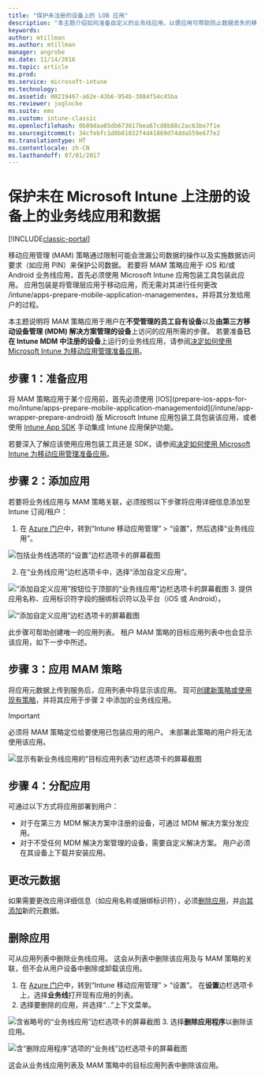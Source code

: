 ```yaml
---
title: "保护未注册的设备上的 LOB 应用"
description: "本主题介绍如何准备自定义的业务线应用，以便应用可帮助防止数据丢失的移动应用管理策略。"
keywords: 
author: mtillman
ms.author: mtillman
manager: angrobe
ms.date: 11/14/2016
ms.topic: article
ms.prod: 
ms.service: microsoft-intune
ms.technology: 
ms.assetid: 00219467-a62e-43b6-954b-3084f54c45ba
ms.reviewer: joglocke
ms.suite: ems
ms.custom: intune-classic
ms.openlocfilehash: 0b09daa05db673817bea67cd8b88c2ac63be7f1e
ms.sourcegitcommit: 34cfebfc1d8b81032f4d41869d74dda559e677e2
ms.translationtype: HT
ms.contentlocale: zh-CN
ms.lasthandoff: 07/01/2017
---
```

# <a name="protect-line-of-business-apps-and-data-on-devices-that-are-not-enrolled-in-microsoft-intune"></a>保护未在 Microsoft Intune 上注册的设备上的业务线应用和数据

[!INCLUDE[classic-portal](../includes/classic-portal.md)]

移动应用管理 (MAM) 策略通过限制可能会泄漏公司数据的操作以及实施数据访问要求（如应用 PIN）来保护公司数据。 若要将 MAM 策略应用于 iOS 和/或 Android 业务线应用，首先必须使用 Microsoft Intune 应用包装工具包装此应用。 应用包装是将管理层应用于移动应用，而无需对其进行任何更改 /intune/apps-prepare-mobile-application-managementes，并将其分发给用户的过程。  

本主题说明将 MAM 策略应用于用户在**不受管理的员工自有设备**以及**由第三方移动设备管理 (MDM) 解决方案管理的设备**上访问的应用所需的步骤。  若要准备**已在 Intune MDM 中注册的设备**上运行的业务线应用，请参阅[决定如何使用 Microsoft Intune 为移动应用管理准备应用](/intune/apps-prepare-mobile-application-management)。


##  <a name="step-1-prepare-the-app"></a>步骤 1：准备应用

将 MAM 策略应用于某个应用前，首先必须使用 [IOS](prepare-ios-apps-for-mo/intune/apps-prepare-mobile-application-managementoid](/intune/app-wrapper-prepare-android) 版 Microsoft Intune 应用包装工具包装该应用，或者使用 [Intune App SDK](/intune/app-sdk) 手动集成 Intune 应用保护功能。

若要深入了解应该使用应用包装工具还是 SDK，请参阅[决定如何使用 Microsoft Intune 为移动应用管理准备应用](/intune/apps-prepare-mobile-application-management)。

## <a name="step-2-add-the-app"></a>步骤 2：添加应用

若要将业务线应用与 MAM 策略关联，必须按照以下步骤将应用详细信息添加至 Intune 订阅/租户：

1. 在 [Azure 门户](https://portal.azure.com/)中，转到“Intune 移动应用管理” > “设置”，然后选择“业务线应用”。

  ![包括业务线选项的“设置”边栏选项卡的屏幕截图](../media/mam-azure-portal-lob-on-settings.png)

2. 在“业务线应用”边栏选项卡中，选择“添加自定义应用”。

  ![“添加自定义应用”按钮位于顶部的“业务线应用”边栏选项卡的屏幕截图](../media/mam-azure-portal-add-lob-app-action.png)
3.  提供应用名称、应用标识符字段的捆绑标识符以及平台（iOS 或 Android）。

  ![“添加自定义应用”边栏选项卡的屏幕截图](../media/mam-azure-portal-add-app-details.png)

  此步骤可帮助创建唯一的应用列表。 租户 MAM 策略的目标应用列表中也会显示该应用，如下一步中所述。

## <a name="step-3-apply-mam-policies"></a>步骤 3：应用 MAM 策略
将应用元数据上传到服务后，应用列表中将显示该应用。 现可[创建新策略或使用现有策略](create-and-deploy-mobile-app-management-policies-with-microsoft-intune.md)，并将其应用于步骤 2 中添加的业务线应用。

>[!IMPORTANT]
>必须将 MAM 策略定位给要使用已包装应用的用户。  未部署此策略的用户将无法使用该应用。


  ![显示有新业务线应用的“目标应用列表”边栏选项卡的屏幕截图](../media/mam-azure-portal-lob-on-targeted-app-list.png)
## <a name="step-4-distribute-the-app"></a>步骤 4：分配应用
可通过以下方式将应用部署到用户：
* 对于在第三方 MDM 解决方案中注册的设备，可通过 MDM 解决方案分发应用。
* 对于不受任何 MDM 解决方案管理的设备，需要自定义解决方案。 用户必须在其设备上下载并安装应用。

## <a name="change-the-metadata"></a>更改元数据
如果需要更改应用详细信息（如应用名称或捆绑标识符），必须[删除应用](#remove-apps)，并[向其添加](#step-2-add-the-app)新的元数据。

##  <a name="remove-apps"></a>删除应用
可从应用列表中删除业务线应用。 这会从列表中删除该应用及与 MAM 策略的关联，但不会从用户设备中删除或卸载该应用。  

1.  在 [Azure 门户](https://portal.azure.com/)中，转到“Intune 移动应用管理” > “设置”。 在**设置**边栏选项卡上，选择**业务线**打开现有应用的列表。  
2.  选择要删除的应用，并选择“...”上下文菜单。

  ![含省略号的“业务线应用”边栏选项卡的屏幕截图](../media/mam-azure-portal-lob-context-menu.png)
3.  选择**删除应用程序**以删除该应用。

  ![含“删除应用程序”选项的“业务线”边栏选项卡的屏幕截图](../media/mam-azure-portal-delete-app.png)

  这会从业务线应用列表及 MAM 策略中的目标应用列表中删除该应用。
